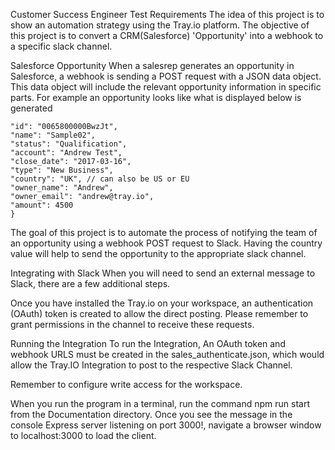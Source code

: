 
Customer Success Engineer Test 
Requirements
The idea of this project is to show an automation strategy using the Tray.io platform. The objective of this project is to convert a CRM(Salesforce) 'Opportunity' into a webhook to a specific slack channel.

Salesforce Opportunity
When a salesrep generates an opportunity in Salesforce, a webhook is sending a POST request with a JSON data object. This data object will include the relevant opportunity information in specific parts. For example an opportunity looks like what is displayed below
is generated
```{
"id": "0065800000BwzJt",
"name": "Sample02",
"status": "Qualification",
"account": "Andrew Test",
"close_date": "2017-03-16",
"type": "New Business",
"country": "UK", // can also be US or EU
"owner_name": "Andrew",
"owner_email": "andrew@tray.io",
"amount": 4500
}
```
The goal of this project is to automate the process of notifying the team of an opportunity using a webhook POST request to Slack. Having the country value will help to send the opportunity to the appropriate slack channel.

Integrating with Slack
When you will need to send an external message to Slack, there are a few additional steps.

Once you have installed the Tray.io on your workspace, an authentication (OAuth) token is created to allow the direct posting. Please remember to grant permissions in the channel to receive these requests.

Running the Integration
To run the Integration,
An OAuth token and webhook URLS must be created in the sales_authenticate.json, which would allow the Tray.IO Integration to post to the respective Slack Channel. 

Remember to configure write access for the workspace.

When you run the program in a terminal, run the command npm run start from the Documentation directory. Once you see the message in the console Express server listening on port 3000!, navigate a browser window to localhost:3000 to load the client.


